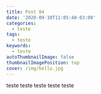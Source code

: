 ```yaml
---
title: Post 04
date: '2020-09-10T11:05:48-03:00'
categories:
  - teste
tags:
  - teste
keywords:
  - teste
autoThumbnailImage: false
thumbnailImagePosition: top
cover: /img/hello.jpg
---
```

teste teste teste teste teste
